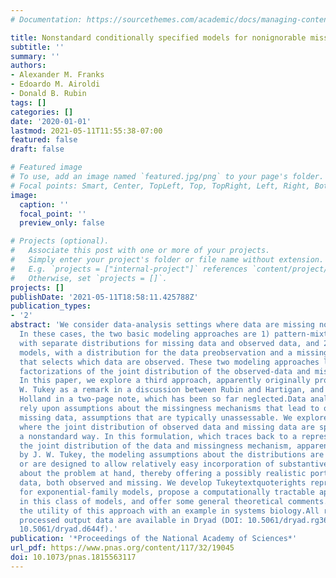 ```yaml
---
# Documentation: https://sourcethemes.com/academic/docs/managing-content/

title: Nonstandard conditionally specified models for nonignorable missing data
subtitle: ''
summary: ''
authors:
- Alexander M. Franks
- Edoardo M. Airoldi
- Donald B. Rubin
tags: []
categories: []
date: '2020-01-01'
lastmod: 2021-05-11T11:55:38-07:00
featured: false
draft: false

# Featured image
# To use, add an image named `featured.jpg/png` to your page's folder.
# Focal points: Smart, Center, TopLeft, Top, TopRight, Left, Right, BottomLeft, Bottom, BottomRight.
image:
  caption: ''
  focal_point: ''
  preview_only: false

# Projects (optional).
#   Associate this post with one or more of your projects.
#   Simply enter your project's folder or file name without extension.
#   E.g. `projects = ["internal-project"]` references `content/project/deep-learning/index.md`.
#   Otherwise, set `projects = []`.
projects: []
publishDate: '2021-05-11T18:58:11.425788Z'
publication_types:
- '2'
abstract: 'We consider data-analysis settings where data are missing not at random.
  In these cases, the two basic modeling approaches are 1) pattern-mixture models,
  with separate distributions for missing data and observed data, and 2) selection
  models, with a distribution for the data preobservation and a missing-data mechanism
  that selects which data are observed. These two modeling approaches lead to distinct
  factorizations of the joint distribution of the observed-data and missing-data indicators.
  In this paper, we explore a third approach, apparently originally proposed by J.
  W. Tukey as a remark in a discussion between Rubin and Hartigan, and reported by
  Holland in a two-page note, which has been so far neglected.Data analyses typically
  rely upon assumptions about the missingness mechanisms that lead to observed versus
  missing data, assumptions that are typically unassessable. We explore an approach
  where the joint distribution of observed data and missing data are specified in
  a nonstandard way. In this formulation, which traces back to a representation of
  the joint distribution of the data and missingness mechanism, apparently first proposed
  by J. W. Tukey, the modeling assumptions about the distributions are either assessable
  or are designed to allow relatively easy incorporation of substantive knowledge
  about the problem at hand, thereby offering a possibly realistic portrayal of the
  data, both observed and missing. We develop Tukeytextquoterights representation
  for exponential-family models, propose a computationally tractable approach to inference
  in this class of models, and offer some general theoretical comments. We then illustrate
  the utility of this approach with an example in systems biology.All raw input and
  processed output data are available in Dryad (DOI: 10.5061/dryad.rg367 and DOI:
  10.5061/dryad.d644f).'
publication: '*Proceedings of the National Academy of Sciences*'
url_pdf: https://www.pnas.org/content/117/32/19045
doi: 10.1073/pnas.1815563117
---
```

